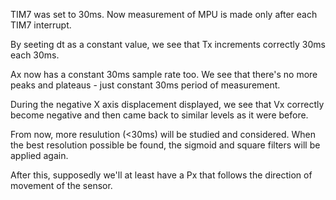 TIM7 was set to 30ms. Now measurement of MPU is made only after each TIM7 interrupt.

By seeting dt as a constant value, we see that Tx increments correctly 30ms each 30ms.

Ax now has a constant 30ms sample rate too. We see that there's no more peaks and plateaus - just constant 30ms period of measurement.

During the negative X axis displacement displayed, we see that Vx correctly become negative and then came back to similar levels as it were before.

From now, more resulution (<30ms) will be studied and considered. When the best resolution possible be found, the sigmoid and square filters will be applied again.

After this, supposedly we'll at least have a Px that follows the direction of movement of the sensor.
